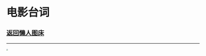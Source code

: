 # 电影台词

### [返回懒人图床](/article/Pictures/lazy_pics.md)

***



<img src="https://mmbiz.qpic.cn/sz_mmbiz_jpg/BXJXNRRKQNLAzRj5HibHH2RtKDrLcgqxzVB6u8YCuDONHy7LoTBUwCZ32dxRLAnwZOGmUzZLVDFa3WGm3pNT1UQ/640?wx_fmt=jpeg&from=appmsg&wxfrom=5&wx_lazy=1&wx_co=1" style="zoom:25%;" />

